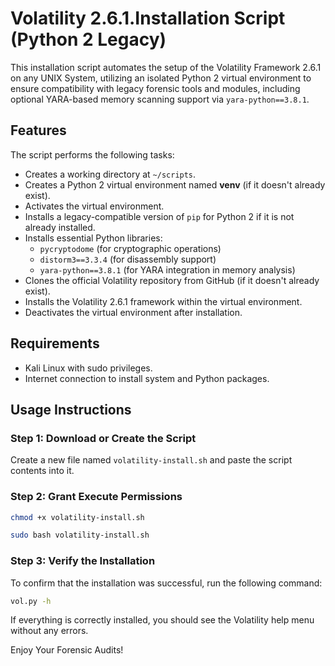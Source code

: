 # Volatility 2.6.1.Installation Script (Python 2 Legacy)

This installation script automates the setup of the Volatility Framework 2.6.1 on any UNIX System, utilizing an isolated Python 2 virtual environment to ensure compatibility with legacy forensic tools and modules, including optional YARA-based memory scanning support via `yara-python==3.8.1`.

## Features

The script performs the following tasks:

- Creates a working directory at `~/scripts`.
- Creates a Python 2 virtual environment named **venv** (if it doesn't already exist).
- Activates the virtual environment.
- Installs a legacy-compatible version of `pip` for Python 2 if it is not already installed.
- Installs essential Python libraries:
  - `pycryptodome` (for cryptographic operations)
  - `distorm3==3.3.4` (for disassembly support)
  - `yara-python==3.8.1` (for YARA integration in memory analysis)
- Clones the official Volatility repository from GitHub (if it doesn't already exist).
- Installs the Volatility 2.6.1 framework within the virtual environment.
- Deactivates the virtual environment after installation.


## Requirements

- Kali Linux with sudo privileges.
- Internet connection to install system and Python packages.



## Usage Instructions

### Step 1: Download or Create the Script

Create a new file named `volatility-install.sh` and paste the script contents into it.

### Step 2: Grant Execute Permissions

```bash
chmod +x volatility-install.sh
```
```bash
sudo bash volatility-install.sh
```

### Step 3: Verify the Installation
To confirm that the installation was successful, run the following command:

```bash
vol.py -h
```
If everything is correctly installed, you should see the Volatility help menu without any errors.

Enjoy Your Forensic Audits!
